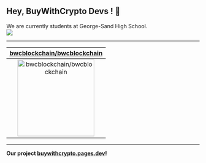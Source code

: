 ## Hey, BuyWithCrypto Devs ! 👋

We are currently students at George-Sand High School.  
<img src='https://picsum.photos/400/600?random=2'>

---

| [bwcblockchain/bwcblockchain](https://github.com/bwcblockchain/bwcblockchain) |
| :-: |
| <a href="https://github.com/bwcblockchain/bwcblockchain"><img src="https://github.com/bwcblockchain/bwcblockchain/raw/main/DISPLAY.jpg" alt="bwcblockchain/bwcblockchain" title="bwcblockchain/bwcblockchain" width="200" height="200"></a> |



---

**Our project [buywithcrypto.pages.dev](https://buywithcrypto.pages.dev)!**